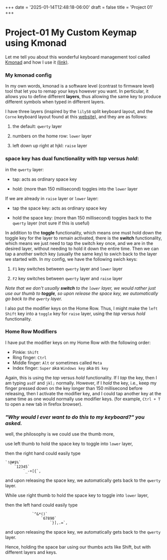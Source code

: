 +++
date = '2025-01-14T12:48:18-06:00'
draft = false 
title = 'Project 01'
+++


# Project-01 My Custom Keymap using Kmonad 

Let me tell you about this wonderful keyboard management tool called 
[Kmonad](https://github.com/kmonad/kmonad)
and how I use it [(link)](https://github.com/Xianzhiwang1/i3-config/).


### My kmonad config
In my own words, kmonad is a software level (contrast to firmware level)
tool that let you to remap your keys however you want. In perticular, 
it allows you to define different **layers**, thus allowing the same key 
to produce different symbols when typed in different layers.

I have three layers (inspired by the `lily58` split keyboard layout,
and the `Corne` keyboard layout found at this [website](https://mark.stosberg.com/markstos-corne-3x5-1-keyboard-layout/)),
and they are as follows:

1. the default: `qwerty` layer

1. numbers on the home row: `lower` layer

1. left down up right at hjkl: `raise` layer

### space key has dual functionality with *tap* versus *hold*:

in the `qwerty` layer:

 - tap: acts as ordinary space key

 - hold: (more than 150 millisecond) toggles into the `lower` layer

If we are already in `raise` layer or `lower` layer:

 - tap the space key: acts as ordinary space key

 - hold the space key: (more than 150 millisecond) toggles back to the `qwerty` layer (not sure if this is useful)

 In addition to the **toggle** functionality, which means one must hold down the toggle key for the layer to remain activated,
there is the **switch** functionality, which means we just need to tap the switch key once, and we are in the desired layer, 
without needing to hold it down the entire time. Then we can tap a another switch key (usually the same key) to swich back to 
the layer we started with. In my config, we have the following swich keys:

1. `F1` key switches between `qwerty` layer and `lower` layer

1. `F2` key switches between `qwerty` layer and `raise` layer

*Note that we don't usually **switch** to the `lower` layer, we would 
rather just use our thumb to **toggle**, so upon release the space key,
we automatically go back to the `qwerty` layer.*

I also put the modifier keys on the Home Row. Thus, I might make the 
`left Shift` key into a `toggle` key for `raise` layer, using the *tap* versus *hold* functionality.

### Home Row Modifiers
I have put the modifier keys on my Home Row with the following order:
 - Pinkie: `Shift`
 - Ring finger: `Ctrl`
 - Middle finger: `Alt` or sometimes called `Meta`
 - Index finger: `Super` aka `Windows key` aka `OS key`

Again, this is using the *tap* versus *hold* functionality. If I *tap* the key,
then I am typing `asdf` and `jkl;` normally. However, if I *hold* the key, i.e., keep my 
finger pressed down on the key longer than 150 millisecond before releasing, then I activate 
the modifier key, and I could tap another key at the same time as one would normally use modifier keys.
(for example, `Ctrl + T` to open a new tab in firefox browser).


### *"Why would I ever want to do this to my keyboard?" you asked.*

well, the philosophy is we could use the thumb more,

use left thumb to hold the space key to toggle into `lower` layer,

then the right hand could easily type

```
`!@#$%`
    `12345`
        `_-+[{`,
```

and upon releasing the space key, we automatically gets back to the `qwerty` layer.

While use right thumb to hold the space key to toggle into `lower` layer,

then the left hand could easily type
```
            `^&*()`
                `67890`
                    `}],.=`,
```
and upon releasing the space key, we automatically gets back to the `qwerty` layer.

Hence, holding the space bar using our thumbs acts like Shift, but with different layers and keys.









